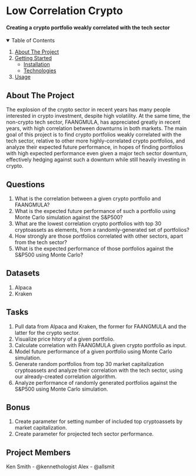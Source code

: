 # Low Correlation Crypto
#### Creating a crypto portfolio weakly correlated with the tech sector

<!-- TABLE OF CONTENTS -->
<details open="open">
  <summary>Table of Contents</summary>
  <ol>
    <li>
      <a href="#about">About The Project</a>
      <ul>
      </ul>
    </li>
    <li>
      <a href="#getting-started">Getting Started</a>
      <ul>
        <li><a href="#installation">Installation</a></li>
        <li><a href="#technology">Technologies</a></li>
      </ul>
    </li>
    <li><a href="#usage">Usage</a></li>
  </ol>
</details>

## About The Project
The explosion of the crypto sector in recent years has many people interested in crypto investment, despite high volatility. At the same time, the non-crypto tech sector, FAANGMULA, has appreciated greatly in recent years, with high correlation between downturns in both markets. The main goal of this project is to find crypto portfolios weakly correlated with the tech sector, relative to other more highly-correlated crypto portfolios, and analyze their expected future performance, in hopes of finding portfolios with high expected performance even given a major tech sector downturn, effectively hedging against such a downturn while still heavily investing in crypto.

## Questions
1. What is the correlation between a given crypto portfolio and FAANGMULA?
2. What is the expected future performance of such a portfolio using Monte Carlo simulation against the S&P500?
3. What are the lowest correlation crypto portfolios with top 30 cryptoassets as elements, from a randomly-generated set of portfolios?
4. How strongly are those portfolios correlated with other sectors, apart from the tech sector?
5. What is the expected performance of those portfolios against the S&P500 using Monte Carlo?

## Datasets
1. Alpaca
2. Kraken

## Tasks
1. Pull data from Alpaca and Kraken, the former for FAANGMULA and the latter for the crypto sector.
2. Visualize price hitory of a given portfolio.
3. Calculate correlation with FAANGMULA given crypto portfolio as input.
4. Model future performance of a given portfolio using Monte Carlo simulation.
5. Generate random portfolios from top 30 market capitalization cryptoassets and analyze their correlation with the tech sector, using our already-created correlation algorithm.
6. Analyze performance of randomly generated portfolios against the S&P500 using Monte Carlo simulation.

## Bonus
1. Create parameter for setting number of included top cryptoassets by market capitalization.
2. Create parameter for projected tech sector performance.

## Project Members
Ken Smith - @kennethologist
Alex - @allsmit
